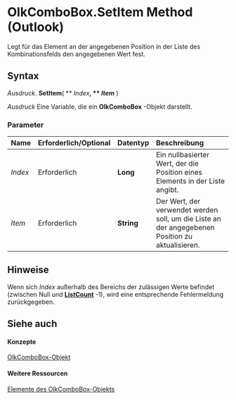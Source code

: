 
# OlkComboBox.SetItem Method (Outlook)

Legt für das Element an der angegebenen Position in der Liste des Kombinationsfelds den angegebenen Wert fest.


## Syntax

 _Ausdruck_. **SetItem**( ** _Index_**, ** _Item_** )

 _Ausdruck_ Eine Variable, die ein **OlkComboBox** -Objekt darstellt.


### Parameter



|**Name**|**Erforderlich/Optional**|**Datentyp**|**Beschreibung**|
|:-----|:-----|:-----|:-----|
| _Index_|Erforderlich|**Long**|Ein nullbasierter Wert, der die Position eines Elements in der Liste angibt.|
| _Item_|Erforderlich|**String**|Der Wert, der verwendet werden soll, um die Liste an der angegebenen Position zu aktualisieren.|

## Hinweise

Wenn sich  _Index_ außerhalb des Bereichs der zulässigen Werte befindet (zwischen Null und **[ListCount](7e3a33ff-6c6d-7667-108f-fc2ca27ff01f.md)** -1), wird eine entsprechende Fehlermeldung zurückgegeben.


## Siehe auch


#### Konzepte


[OlkComboBox-Objekt](8d5e2f25-2962-af28-2523-b7b82473ea0a.md)
#### Weitere Ressourcen


[Elemente des OlkComboBox-Objekts](http://msdn.microsoft.com/library/618de9e2-f5b9-40d9-239e-95aeb9dce092%28Office.15%29.aspx)